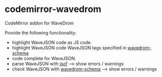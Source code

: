 # codemirror-wavedrom

CodeMirror addon for WaveDrom

Provide the following functionality:
  * highlight WaveJSON code as JS code.
  * highlight WaveJSON code WaveJSON tags specified in [wavedrom-schema](https://github.com/wavedrom/wavedrom-schema)
  * code complete for WaveJSON.
  * parse WaveJSON with [jsof](https://github.com/drom/jsof) --> show errors / warnings
  * check WaveJSON with [wavedrom-schema](https://github.com/wavedrom/wavedrom-schema) --> show errors / warnings

